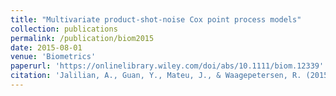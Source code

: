 ```yaml
---
title: "Multivariate product‐shot‐noise Cox point process models"
collection: publications
permalink: /publication/biom2015
date: 2015-08-01
venue: 'Biometrics'
paperurl: 'https://onlinelibrary.wiley.com/doi/abs/10.1111/biom.12339'
citation: 'Jalilian, A., Guan, Y., Mateu, J., & Waagepetersen, R. (2015). &quot;Multivariate product‐shot‐noise Cox point process models&quot;. <i>Biometrics</i>, 71(4), 1022-1033.'
---
```


